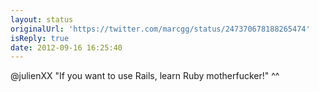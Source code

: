 ```yaml
---
layout: status
originalUrl: 'https://twitter.com/marcgg/status/247370678188265474'
isReply: true
date: 2012-09-16 16:25:40
---
```


@julienXX "If you want to use Rails, learn Ruby motherfucker!" ^^
